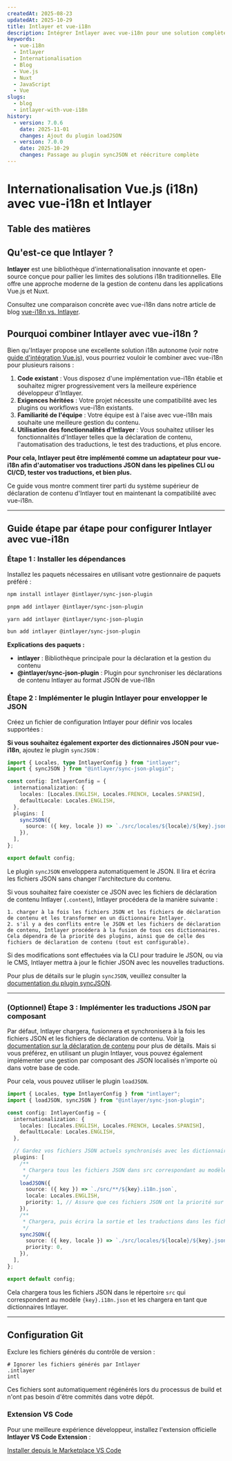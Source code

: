 ```yaml
---
createdAt: 2025-08-23
updatedAt: 2025-10-29
title: Intlayer et vue-i18n
description: Intégrer Intlayer avec vue-i18n pour une solution complète d'internationalisation Vue.js
keywords:
  - vue-i18n
  - Intlayer
  - Internationalisation
  - Blog
  - Vue.js
  - Nuxt
  - JavaScript
  - Vue
slugs:
  - blog
  - intlayer-with-vue-i18n
history:
  - version: 7.0.6
    date: 2025-11-01
    changes: Ajout du plugin loadJSON
  - version: 7.0.0
    date: 2025-10-29
    changes: Passage au plugin syncJSON et réécriture complète
---
```


# Internationalisation Vue.js (i18n) avec vue-i18n et Intlayer

## Table des matières

<TOC/>

## Qu'est-ce que Intlayer ?

**Intlayer** est une bibliothèque d'internationalisation innovante et open-source conçue pour pallier les limites des solutions i18n traditionnelles. Elle offre une approche moderne de la gestion de contenu dans les applications Vue.js et Nuxt.

Consultez une comparaison concrète avec vue-i18n dans notre article de blog [vue-i18n vs. Intlayer](https://github.com/aymericzip/intlayer/blob/main/docs/blog/fr/vue-i18n_vs_intlayer.md).

## Pourquoi combiner Intlayer avec vue-i18n ?

Bien qu'Intlayer propose une excellente solution i18n autonome (voir notre [guide d'intégration Vue.js](https://github.com/aymericzip/intlayer/blob/main/docs/docs/fr/intlayer_with_vite+vue.md)), vous pourriez vouloir le combiner avec vue-i18n pour plusieurs raisons :

1. **Code existant** : Vous disposez d'une implémentation vue-i18n établie et souhaitez migrer progressivement vers la meilleure expérience développeur d'Intlayer.
2. **Exigences héritées** : Votre projet nécessite une compatibilité avec les plugins ou workflows vue-i18n existants.
3. **Familiarité de l'équipe** : Votre équipe est à l'aise avec vue-i18n mais souhaite une meilleure gestion du contenu.
4. **Utilisation des fonctionnalités d'Intlayer** : Vous souhaitez utiliser les fonctionnalités d'Intlayer telles que la déclaration de contenu, l'automatisation des traductions, le test des traductions, et plus encore.

**Pour cela, Intlayer peut être implémenté comme un adaptateur pour vue-i18n afin d'automatiser vos traductions JSON dans les pipelines CLI ou CI/CD, tester vos traductions, et bien plus.**

Ce guide vous montre comment tirer parti du système supérieur de déclaration de contenu d'Intlayer tout en maintenant la compatibilité avec vue-i18n.

---

## Guide étape par étape pour configurer Intlayer avec vue-i18n

### Étape 1 : Installer les dépendances

Installez les paquets nécessaires en utilisant votre gestionnaire de paquets préféré :

```bash packageManager="npm"
npm install intlayer @intlayer/sync-json-plugin
```

```bash packageManager="pnpm"
pnpm add intlayer @intlayer/sync-json-plugin
```

```bash packageManager="yarn"
yarn add intlayer @intlayer/sync-json-plugin
```

```bash packageManager="bun"
bun add intlayer @intlayer/sync-json-plugin
```

**Explications des paquets :**

- **intlayer** : Bibliothèque principale pour la déclaration et la gestion du contenu
- **@intlayer/sync-json-plugin** : Plugin pour synchroniser les déclarations de contenu Intlayer au format JSON de vue-i18n

### Étape 2 : Implémenter le plugin Intlayer pour envelopper le JSON

Créez un fichier de configuration Intlayer pour définir vos locales supportées :

**Si vous souhaitez également exporter des dictionnaires JSON pour vue-i18n**, ajoutez le plugin `syncJSON` :

```typescript fileName="intlayer.config.ts"
import { Locales, type IntlayerConfig } from "intlayer";
import { syncJSON } from "@intlayer/sync-json-plugin";

const config: IntlayerConfig = {
  internationalization: {
    locales: [Locales.ENGLISH, Locales.FRENCH, Locales.SPANISH],
    defaultLocale: Locales.ENGLISH,
  },
  plugins: [
    syncJSON({
      source: ({ key, locale }) => `./src/locales/${locale}/${key}.json`,
    }),
  ],
};

export default config;
```

Le plugin `syncJSON` enveloppera automatiquement le JSON. Il lira et écrira les fichiers JSON sans changer l'architecture du contenu.

Si vous souhaitez faire coexister ce JSON avec les fichiers de déclaration de contenu Intlayer (`.content`), Intlayer procédera de la manière suivante :

    1. charger à la fois les fichiers JSON et les fichiers de déclaration de contenu et les transformer en un dictionnaire Intlayer.
    2. s'il y a des conflits entre le JSON et les fichiers de déclaration de contenu, Intlayer procédera à la fusion de tous ces dictionnaires. Cela dépendra de la priorité des plugins, ainsi que de celle des fichiers de déclaration de contenu (tout est configurable).

Si des modifications sont effectuées via la CLI pour traduire le JSON, ou via le CMS, Intlayer mettra à jour le fichier JSON avec les nouvelles traductions.

Pour plus de détails sur le plugin `syncJSON`, veuillez consulter la [documentation du plugin syncJSON](https://github.com/aymericzip/intlayer/blob/main/docs/docs/fr/plugins/sync-json.md).

---

### (Optionnel) Étape 3 : Implémenter les traductions JSON par composant

Par défaut, Intlayer chargera, fusionnera et synchronisera à la fois les fichiers JSON et les fichiers de déclaration de contenu. Voir [la documentation sur la déclaration de contenu](https://github.com/aymericzip/intlayer/blob/main/docs/docs/fr/dictionary/content_file.md) pour plus de détails. Mais si vous préférez, en utilisant un plugin Intlayer, vous pouvez également implémenter une gestion par composant des JSON localisés n'importe où dans votre base de code.

Pour cela, vous pouvez utiliser le plugin `loadJSON`.

```ts fileName="intlayer.config.ts"
import { Locales, type IntlayerConfig } from "intlayer";
import { loadJSON, syncJSON } from "@intlayer/sync-json-plugin";

const config: IntlayerConfig = {
  internationalization: {
    locales: [Locales.ENGLISH, Locales.FRENCH, Locales.SPANISH],
    defaultLocale: Locales.ENGLISH,
  },

  // Gardez vos fichiers JSON actuels synchronisés avec les dictionnaires Intlayer
  plugins: [
    /**
     * Chargera tous les fichiers JSON dans src correspondant au modèle {key}.i18n.json
     */
    loadJSON({
      source: ({ key }) => `./src/**/${key}.i18n.json`,
      locale: Locales.ENGLISH,
      priority: 1, // Assure que ces fichiers JSON ont la priorité sur les fichiers dans `./locales/en/${key}.json`
    }),
    /**
     * Chargera, puis écrira la sortie et les traductions dans les fichiers JSON du répertoire locales
     */
    syncJSON({
      source: ({ key, locale }) => `./src/locales/${locale}/${key}.json`,
      priority: 0,
    }),
  ],
};

export default config;
```

Cela chargera tous les fichiers JSON dans le répertoire `src` qui correspondent au modèle `{key}.i18n.json` et les chargera en tant que dictionnaires Intlayer.

---

## Configuration Git

Exclure les fichiers générés du contrôle de version :

```plaintext fileName=".gitignore"
# Ignorer les fichiers générés par Intlayer
.intlayer
intl
```

Ces fichiers sont automatiquement régénérés lors du processus de build et n'ont pas besoin d'être commités dans votre dépôt.

### Extension VS Code

Pour une meilleure expérience développeur, installez l'extension officielle **Intlayer VS Code Extension** :

[Installer depuis le Marketplace VS Code](https://marketplace.visualstudio.com/items?itemName=intlayer.intlayer-vs-code-extension)
